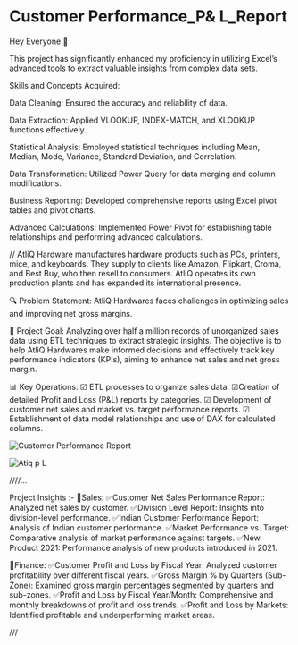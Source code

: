 # Customer Performance_P& L_Report

Hey Everyone 👋

This project has significantly enhanced my proficiency in utilizing Excel’s advanced tools to extract valuable insights from complex data sets.

Skills and Concepts Acquired:

Data Cleaning: Ensured the accuracy and reliability of data.

Data Extraction: Applied VLOOKUP, INDEX-MATCH, and XLOOKUP functions effectively.


Statistical Analysis: Employed statistical techniques including Mean, Median, Mode, Variance, Standard Deviation, and Correlation.


Data Transformation: Utilized Power Query for data merging and column modifications.


Business Reporting: Developed comprehensive reports using Excel pivot tables and pivot charts.


Advanced Calculations: Implemented Power Pivot for establishing table relationships and performing advanced calculations.



//
AtliQ Hardware manufactures hardware products such as PCs, printers, mice, and keyboards. They supply to clients like Amazon, Flipkart, Croma, and Best Buy, who then resell to consumers. AtliQ operates its own production plants and has expanded its international presence.

🔍 Problem Statement:
AtliQ Hardwares faces challenges in optimizing sales and improving net gross margins.

🎯 Project Goal:
Analyzing over half a million records of unorganized sales data using ETL techniques to extract strategic insights. The objective is to help AtliQ Hardwares make informed decisions and effectively track key performance indicators (KPIs), aiming to enhance net sales and net gross margin.

📊 Key Operations:
☑ ETL processes to organize sales data.
☑Creation of detailed Profit and Loss (P&L) reports by categories.
☑ Development of customer net sales and market vs. target performance reports.
☑ Establishment of data model relationships and use of DAX for calculated columns.






![Customer Performance Report](https://github.com/user-attachments/assets/4272939a-9e66-4466-9ad0-5592f2f3450a)


![Atiq p L ](https://github.com/user-attachments/assets/0f9ac148-299a-41b7-9e12-a1a81fc80abd)




////...

Project Insights :-
📍Sales:
✅️Customer Net Sales Performance Report: Analyzed net sales by customer.
✅️Division Level Report: Insights into division-level performance.
✅️Indian Customer Performance Report: Analysis of Indian customer performance.
✅️Market Performance vs. Target: Comparative analysis of market performance against targets.
✅️New Product 2021: Performance analysis of new products introduced in 2021.

📍Finance:
✅️Customer Profit and Loss by Fiscal Year: Analyzed customer profitability over different fiscal years.
✅️Gross Margin % by Quarters (Sub-Zone): Examined gross margin percentages segmented by quarters and sub-zones.
✅️Profit and Loss by Fiscal Year/Month: Comprehensive and monthly breakdowns of profit and loss trends.
✅️Profit and Loss by Markets: Identified profitable and underperforming market areas.



///

